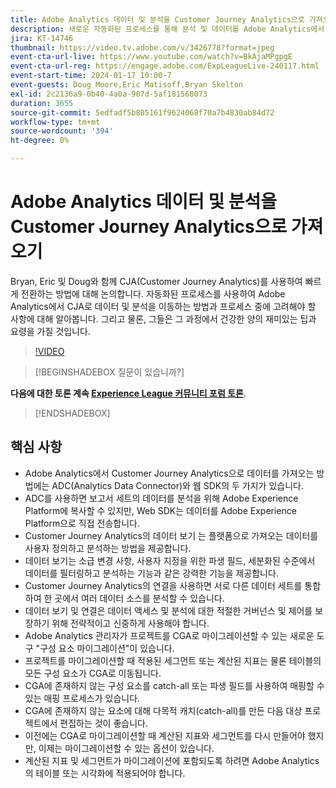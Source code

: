 ```yaml
---
title: Adobe Analytics 데이터 및 분석을 Customer Journey Analytics으로 가져오기
description: 새로운 자동화된 프로세스를 통해 분석 및 데이터를 Adobe Analytics에서 Adobe Customer Journey Analytics으로 이동하는 데 어떻게 도움이 되는지에 대해 알아봅니다.
jira: KT-14746
thumbnail: https://video.tv.adobe.com/v/3426778?format=jpeg
event-cta-url-live: https://www.youtube.com/watch?v=BkAjaMPgpgE
event-cta-url-reg: https://engage.adobe.com/ExpLeagueLive-240117.html
event-start-time: 2024-01-17 10:00-7
event-guests: Doug Moore,Eric Matisoff,Bryan Skelton
exl-id: 2c2136a9-0b40-4a0a-907d-5af181568073
duration: 3655
source-git-commit: 5edfadf5b805161f9624068f70a7b4830ab84d72
workflow-type: tm+mt
source-wordcount: '394'
ht-degree: 0%

---
```


# Adobe Analytics 데이터 및 분석을 Customer Journey Analytics으로 가져오기

Bryan, Eric 및 Doug와 함께 CJA(Customer Journey Analytics)를 사용하여 빠르게 전환하는 방법에 대해 논의합니다. 자동화된 프로세스를 사용하여 Adobe Analytics에서 CJA로 데이터 및 분석을 이동하는 방법과 프로세스 중에 고려해야 할 사항에 대해 알아봅니다. 그리고 물론, 그들은 그 과정에서 건강한 양의 재미있는 팁과 요령을 가질 것입니다.

>[!VIDEO](https://video.tv.adobe.com/v/3426778/?quality=12&learn=on)

>[!BEGINSHADEBOX 질문이 있습니까?]

**다음에 대한 토론 계속 [Experience League 커뮤니티 포럼 토론](https://experienceleaguecommunities.adobe.com/t5/adobe-analytics-discussions/experience-league-live-post-session-discussion-bringing-your/m-p/646093#M3582)**.

>[!ENDSHADEBOX]

## 핵심 사항

* Adobe Analytics에서 Customer Journey Analytics으로 데이터를 가져오는 방법에는 ADC(Analytics Data Connector)와 웹 SDK의 두 가지가 있습니다.
* ADC를 사용하면 보고서 세트의 데이터를 분석을 위해 Adobe Experience Platform에 복사할 수 있지만, Web SDK는 데이터를 Adobe Experience Platform으로 직접 전송합니다.
* Customer Journey Analytics의 데이터 보기 는 플랫폼으로 가져오는 데이터를 사용자 정의하고 분석하는 방법을 제공합니다.
* 데이터 보기는 소급 변경 사항, 사용자 지정을 위한 파생 필드, 세분화된 수준에서 데이터를 필터링하고 분석하는 기능과 같은 강력한 기능을 제공합니다.
* Customer Journey Analytics의 연결을 사용하면 서로 다른 데이터 세트를 통합하여 한 곳에서 여러 데이터 소스를 분석할 수 있습니다.
* 데이터 보기 및 연결은 데이터 액세스 및 분석에 대한 적절한 거버넌스 및 제어를 보장하기 위해 전략적이고 신중하게 사용해야 합니다.
* Adobe Analytics 관리자가 프로젝트를 CGA로 마이그레이션할 수 있는 새로운 도구 &quot;구성 요소 마이그레이션&quot;이 있습니다.
* 프로젝트를 마이그레이션할 때 적용된 세그먼트 또는 계산된 지표는 물론 테이블의 모든 구성 요소가 CGA로 이동됩니다.
* CGA에 존재하지 않는 구성 요소를 catch-all 또는 파생 필드를 사용하여 매핑할 수 있는 매핑 프로세스가 있습니다.
* CGA에 존재하지 않는 요소에 대해 다목적 캐치(catch-all)를 만든 다음 대상 프로젝트에서 편집하는 것이 좋습니다.
* 이전에는 CGA로 마이그레이션할 때 계산된 지표와 세그먼트를 다시 만들어야 했지만, 이제는 마이그레이션할 수 있는 옵션이 있습니다.
* 계산된 지표 및 세그먼트가 마이그레이션에 포함되도록 하려면 Adobe Analytics의 테이블 또는 시각화에 적용되어야 합니다.
